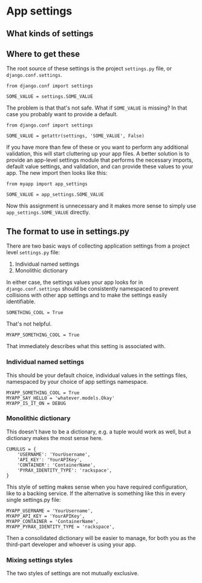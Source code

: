 # App settings

## What kinds of settings

## Where to get these

The root source of these settings is the project `settings.py` file, or
`django.conf.settings`.

    from django.conf import settings

    SOME_VALUE = settings.SOME_VALUE

The problem is that that's not safe. What if `SOME_VALUE` is missing? In
that case you probably want to provide a default.

    from django.conf import settings

    SOME_VALUE = getattr(settings, 'SOME_VALUE', False)

If you have more than few of these or you want to perform any additional
validation, this will start cluttering up your app files. A better
solution is to provide an app-level settings module that performs the
necessary imports, default value settings, and validation, and can
provide these values to your app. The new import then looks like this:

    from myapp import app_settings

    SOME_VALUE = app_settings.SOME_VALUE

Now this assignment is unnecessary and it makes more sense to simply use
`app_settings.SOME_VALUE` directly.

## The format to use in settings.py

There are two basic ways of collecting application settings from a
project level `settings.py` file:

1. Individual named settings
2. Monolithic dictionary

In either case, the settings values your app looks for in
`django.conf.settings` should be consistently namespaced to prevent
collisions with other app settings and to make the settings easily
identifiable.

    SOMETHING_COOL = True

That's not helpful.

    MYAPP_SOMETHING_COOL = True

That immediately describes what this setting is associated with.

### Individual named settings

This should be your default choice, individual values in the settings
files, namespaced by your choice of app settings namespace.

    MYAPP_SOMETHING_COOL = True
    MYAPP_SAY_HELLO = 'whatever.models.Okay'
    MYAPP_IS_IT_ON = DEBUG

### Monolithic dictionary

This doesn't have to be a dictionary, e.g. a tuple would work as well,
but a dictionary makes the most sense here.

    CUMULUS = {
        'USERNAME': 'YourUsername',
        'API_KEY': 'YourAPIKey',
        'CONTAINER': 'ContainerName',
        'PYRAX_IDENTITY_TYPE': 'rackspace',
    }

This style of setting makes sense when you have required configuration,
like to a backing service. If the alternative is something like this in
every single settings.py file:

    MYAPP_USERNAME = 'YourUsername',
    MYAPP_API_KEY = 'YourAPIKey',
    MYAPP_CONTAINER = 'ContainerName',
    MYAPP_PYRAX_IDENTITY_TYPE = 'rackspace',

Then a consolidated dictionary will be easier to manage, for both you as
the third-part developer and whoever is using your app.

### Mixing settings styles

The two styles of settings are not mutually exclusive.
